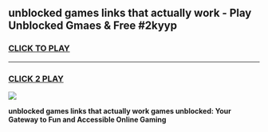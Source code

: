 
## unblocked games links that actually work - Play Unblocked Gmaes & Free #2kyyp
<h3>
<a href="https://news.freeplayer.one?title=unblocked_games_links_that_actually_work&ref=03M">CLICK TO PLAY</a></h3>
<hr>

<h3>
<a href="https://news.freeplayer.one?title=unblocked_games_links_that_actually_work&ref=03M">CLICK 2 PLAY</a>
  
</h3>

<a href="https://news.freeplayer.one?title=unblocked_games_links_that_actually_work&ref=03M"><img src="https://clearcache.store/games.png"></a>


**unblocked games links that actually work games unblocked: Your Gateway to Fun and Accessible Online Gaming**
